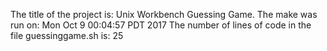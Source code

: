 The title of the project is: Unix Workbench Guessing Game.
The make was run on:
Mon Oct  9 00:04:57 PDT 2017
The number of lines of code in the file guessinggame.sh is:
25
